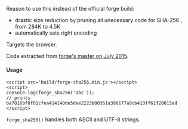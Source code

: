 Reason to use this instead of the official forge build:
  - drastic size reduction by pruning all unecessary code for SHA-256 , from 284K to 4.5K
  - automatically sets right encoding
  
Targets the browser.

Code extracted from [forge's master on July 2015](https://github.com/digitalbazaar/forge/tree/3b7826f7c2735c42b41b7ceaaadaad570e92d898).

#### Usage
```
<script src='build/forge-sha256.min.js'></script>
<script>
console.log(forge_sha256('abc'));
// prints ba7816bf8f01cfea414140de5dae2223b00361a396177a9cb410ff61f20015ad
</script>
```
`forge_sha256()` handles both ASCII and UTF-8 strings.
